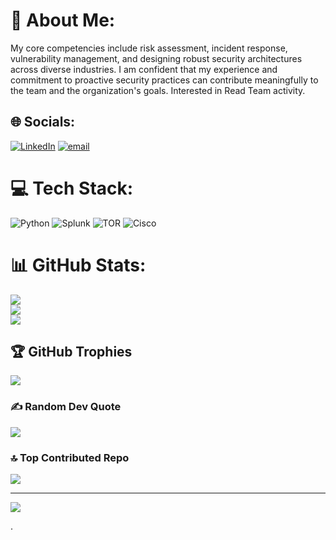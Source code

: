 # 💫 About Me:
My core competencies include risk assessment, incident response, vulnerability management, and designing robust security architectures across diverse industries. I am confident that my experience and commitment to proactive security practices can contribute meaningfully to the team and the organization's goals. Interested in Read Team activity.


## 🌐 Socials:
[![LinkedIn](https://img.shields.io/badge/LinkedIn-%230077B5.svg?logo=linkedin&logoColor=white)](https://linkedin.com/in/navaneethan1923) [![email](https://img.shields.io/badge/Email-D14836?logo=gmail&logoColor=white)](mailto:navaneethan1923@gmail.com) 

# 💻 Tech Stack:
![Python](https://img.shields.io/badge/python-3670A0?style=for-the-badge&logo=python&logoColor=ffdd54) ![Splunk](https://img.shields.io/badge/splunk-%23000000.svg?style=for-the-badge&logo=splunk&logoColor=white) ![TOR](https://img.shields.io/badge/tor-%237E4798.svg?style=for-the-badge&logo=tor-project&logoColor=white) ![Cisco](https://img.shields.io/badge/cisco-%23049fd9.svg?style=for-the-badge&logo=cisco&logoColor=black)
# 📊 GitHub Stats:
![](https://github-readme-stats.vercel.app/api?username=navaneethan233&theme=default&hide_border=false&include_all_commits=true&count_private=true)<br/>
![](https://nirzak-streak-stats.vercel.app/?user=navaneethan233&theme=default&hide_border=false)<br/>
![](https://github-readme-stats.vercel.app/api/top-langs/?username=navaneethan233&theme=default&hide_border=false&include_all_commits=true&count_private=true&layout=compact)

## 🏆 GitHub Trophies
![](https://github-profile-trophy.vercel.app/?username=navaneethan233&theme=default&no-frame=false&no-bg=true&margin-w=4)

### ✍️ Random Dev Quote
![](https://quotes-github-readme.vercel.app/api?type=horizontal&theme=radical)

### 🔝 Top Contributed Repo
![](https://github-contributor-stats.vercel.app/api?username=navaneethan233&limit=5&theme=dark&combine_all_yearly_contributions=true)

---
[![](https://visitcount.itsvg.in/api?id=navaneethan233&icon=0&color=0)](https://visitcount.itsvg.in)

<!-- Proudly created with GPRM ( https://gprm.itsvg.in ) -->
.
